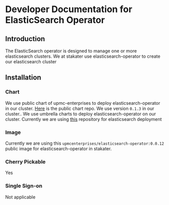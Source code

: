 # Developer Documentation for ElasticSearch Operator

## Introduction

The ElasticSearch operator is designed to manage one or more elasticsearch clusters. We at stakater use elasticsearch-operator to create our elasticsearch cluster

## Installation

### Chart

We use public chart of upmc-enterprises to deploy elasticsearch-operator in our cluster. [Here](https://github.com/upmc-enterprises/elasticsearch-operator/tree/master/charts/elasticsearch-operator) is the public chart repo. We use version `0.1.3` in our cluster.. We use umbrella charts to deploy elasticsearch-operator on our cluster. Currently we are using [this](https://github.com/stakater/stakaterkubelogging) repository for elasticsearch deployment

### Image

Currently we are using this `upmcenterprises/elasticsearch-operator:0.0.12` public image for elasticsearch-operator in stakater.

### Cherry Pickable

Yes

### Single Sign-on

Not applicable